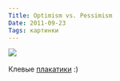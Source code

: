 ```yaml
---
Title: Optimism vs. Pessimism
Date: 2011-09-23
Tags: картинки
---
```


<div class="text"><img src="http://dl.dropbox.com/u/140528/site/pessimizm.png" /><br /><br />
Клевые <a href="http://anthonyburrill.com/recent-projects/optimisim-pessimism">плакатики</a> :)</div>